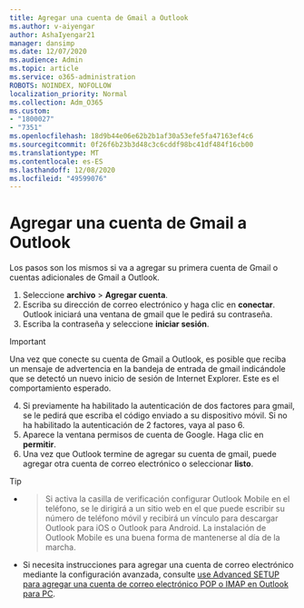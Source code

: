 ```yaml
---
title: Agregar una cuenta de Gmail a Outlook
ms.author: v-aiyengar
author: AshaIyengar21
manager: dansimp
ms.date: 12/07/2020
ms.audience: Admin
ms.topic: article
ms.service: o365-administration
ROBOTS: NOINDEX, NOFOLLOW
localization_priority: Normal
ms.collection: Adm_O365
ms.custom:
- "1800027"
- "7351"
ms.openlocfilehash: 18d9b44e06e62b2b1af30a53efe5fa47163ef4c6
ms.sourcegitcommit: 0f26f6b23b3d48c3c6cddf98bc41df484f16cb00
ms.translationtype: MT
ms.contentlocale: es-ES
ms.lasthandoff: 12/08/2020
ms.locfileid: "49599076"
---
```

# <a name="add-a-gmail-account-to-outlook"></a>Agregar una cuenta de Gmail a Outlook

Los pasos son los mismos si va a agregar su primera cuenta de Gmail o cuentas adicionales de Gmail a Outlook.

1. Seleccione **archivo**  >  **Agregar cuenta**.
1. Escriba su dirección de correo electrónico y haga clic en **conectar**. Outlook iniciará una ventana de gmail que le pedirá su contraseña. 
1. Escriba la contraseña y seleccione **iniciar sesión**.
> [!IMPORTANT]
> Una vez que conecte su cuenta de Gmail a Outlook, es posible que reciba un mensaje de advertencia en la bandeja de entrada de gmail indicándole que se detectó un nuevo inicio de sesión de Internet Explorer. Este es el comportamiento esperado.
4. Si previamente ha habilitado la autenticación de dos factores para gmail, se le pedirá que escriba el código enviado a su dispositivo móvil. Si no ha habilitado la autenticación de 2 factores, vaya al paso 6.
1. Aparece la ventana permisos de cuenta de Google. Haga clic en **permitir**.
1. Una vez que Outlook termine de agregar su cuenta de gmail, puede agregar otra cuenta de correo electrónico o seleccionar **listo**.
> [!TIP]
- > Si activa la casilla de verificación configurar Outlook Mobile en el teléfono, se le dirigirá a un sitio web en el que puede escribir su número de teléfono móvil y recibirá un vínculo para descargar Outlook para iOS o Outlook para Android. La instalación de Outlook Mobile es una buena forma de mantenerse al día de la marcha.
- Si necesita instrucciones para agregar una cuenta de correo electrónico mediante la configuración avanzada, consulte [use Advanced SETUP para agregar una cuenta de correo electrónico POP o IMAP en Outlook para PC](https://support.microsoft.com/office/change-or-update-email-account-settings-in-outlook-for-windows-560a9065-3c3a-4ec5-a24f-cdb9a8d622a2#bkmk_advanced).
